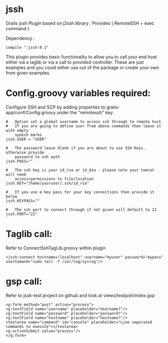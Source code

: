 jssh
=========

Grails jssh Plugin based on j2ssh library : Provides ( RemoteSSH + exec command ) 


Dependency :

	compile ":jssh:0.1" 

This plugin provides  basic functionality to allow you to call your end host either via a taglib or via a call to provided controller. These are just examples and you could either use out of the package or create your own from given examples.


	 	
# Config.groovy variables required:

Configure SSH and SCP by adding properties to grails-app/conf/Config.groovy under the "remotessh" key:


    # 	Option set a global username to access ssh through to remote host
    # 	If you are going to define user from above commands then leave it with empty 
    	speech marks
    jssh.USER = "USER"

    # 	The password leave blank if you are about to use SSH Keys, otherwise provide 
    	password to ssh auth
    jssh.PASS=""

    # 	The ssh key is your id_rsa or id_dsa - please note your tomcat will need 
    	access/permissions to file/location
    jssh.KEY="/home/youruser/.ssh/id_rsa"

    # 	If you use a key pass for your key connections then provide it below
    jssh.KEYPASS=""

    # 	The ssh port to connect through if not given will default to 22
    jssh.PORT="22"
	
	
# Taglib call:
Refer to ConnectSshTagLib.groovy within plugin
```gsp
<jssh:connect hostname="localhost" username="myuser" password="mypass" userComand="sudo tail -f /var/log/syslog"/>
```

# gsp call:
Refer to jssh-test project on github and look at views/testjssh/index.gsp
```gsp
<g:form method="post" action="process">
<g:textField name="username" placeholder="Username?"/>
<g:textField name="password" placeholder="password?"/>
<g:textField name="hostname" placeholder="hostname?"/>
<textarea name="command" id="console" placeholder="Line separated commands to execute"></textarea>
<g:actionSubmit value="process"/>
</g:form>
``` 	
